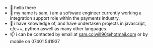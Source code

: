 - 👋 hello there
- 👀 my name is sam, i am a software engineer currently working a integration support role within the payments industry.
- 🌱 i have knowledge of, and have undertaken projects in javascript, c/c++, python aswell as many other languages.
- 📫 i can be contacted by email at sam.colwill96@hotmail.com or by mobile on 07401 541937
